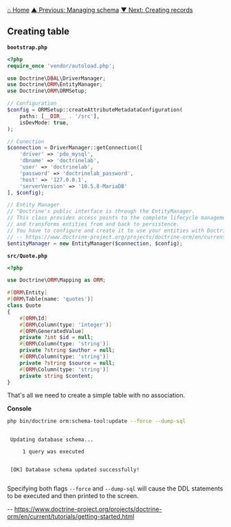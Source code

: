 [⌂ Home](../README.md)
[▲ Previous: Managing schema](managing_schema.md)
[▼ Next: Creating records](creating_records.md)

## Creating table

**`bootstrap.php`**

```php
<?php
require_once 'vendor/autoload.php';

use Doctrine\DBAL\DriverManager;
use Doctrine\ORM\EntityManager;
use Doctrine\ORM\ORMSetup;

// Configuration
$config = ORMSetup::createAttributeMetadataConfiguration(
    paths: [__DIR__ . '/src'],
    isDevMode: true,
);

// Conection
$connection = DriverManager::getConnection([
    'driver' => 'pdo_mysql',
    'dbname' => 'doctrinelab',
    'user' => 'doctrinelab',
    'password' => 'doctrinelab_password',
    'host' => '127.0.0.1',
    'serverVersion' => '10.5.8-MariaDB'
], $config);

// Entity Manager
// "Doctrine's public interface is through the EntityManager.
// This class provides access points to the complete lifecycle management for your entities,
// and transforms entities from and back to persistence.
// You have to configure and create it to use your entities with Doctrine ORM."
// -- https://www.doctrine-project.org/projects/doctrine-orm/en/current/tutorials/getting-started.html
$entityManager = new EntityManager($connection, $config);

```

**`src/Quote.php`**

```php
<?php

use Doctrine\ORM\Mapping as ORM;

#[ORM\Entity]
#[ORM\Table(name: 'quotes')]
class Quote
{
    #[ORM\Id]
    #[ORM\Column(type: 'integer')]
    #[ORM\GeneratedValue]
    private ?int $id = null;
    #[ORM\Column(type: 'string')]
    private ?string $author = null;
    #[ORM\Column(type: 'string')]
    private ?string $source = null;
    #[ORM\Column(type: 'string')]
    private string $content;
}

```

That's all we need to create a simple table with no association.

**Console**

```bash
php bin/doctrine orm:schema-tool:update --force --dump-sql
```

```

 Updating database schema...

     1 query was executed


 [OK] Database schema updated successfully!


```

Specifying both flags `--force` and `--dump-sql` will cause the DDL statements to be executed and then printed to the screen.

-- https://www.doctrine-project.org/projects/doctrine-orm/en/current/tutorials/getting-started.html
